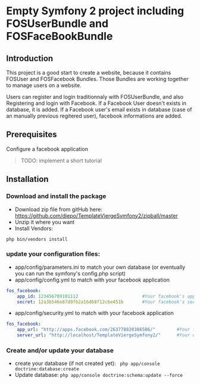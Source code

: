Empty Symfony 2 project including FOSUserBundle and FOSFaceBookBundle
=====================================================================

## Introduction
This project is a good start to create a website, because it contains FOSUser and FOSFacebook Bundles.
Those Bundles are working together to manage users on a website.

Users can register and login traditionnaly with FOSUserBundle, and also Registering and login with Facebook.
If a Facebook User doesn't exists in database, it is added.
If a Facebook user's email exists in database (case of an manually previous regitered user), facebook informations are added.

## Prerequisites
Configure a facebook application
> TODO: implement a short tutorial

## Installation
### Download and install the package
* Download zip file from gitHub here: https://github.com/djepo/TemplateViergeSymfony2/zipball/master
* Unzip it where you want
* Install Vendors:
```
php bin/vendors install
```

### update your configuration files:
* app/config/parameters.ini to match your own database (or eventually you can run the symfony's config.php script)
* app/config/config.yml to match with your facebook application
``` yaml
fos_facebook:
    app_id: 123456789101112                        #Your facebook's app id here
    secret: 12a3b546e87d9fb2a16d68f12c6e451b       #Your facebook's secret here
```
* app/config/security.yml to match with your facebook application
``` yaml
fos_facebook:
    app_url: "http://apps.facebook.com/263778820386586/"        #Your facebook's application url
    server_url: "http://localhost/TemplateViergeSymfony2/"      #Your website url as configured in your facebook application
```

### Create and/or update your database
* create your database (if not created yet): ``` php app/console doctrine:database:create```
* Update database: ```php app/console doctrine:schema:update --force```